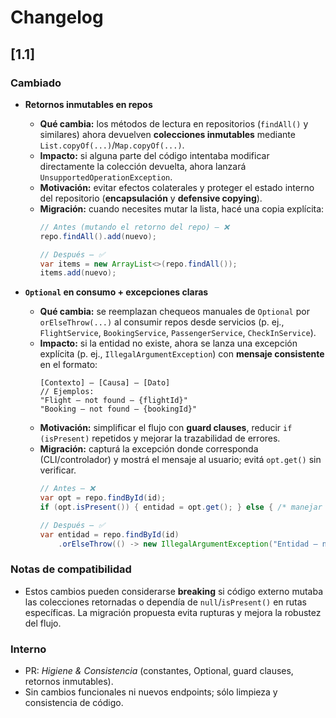 # Changelog

## [1.1] 
### Cambiado
- **Retornos inmutables en repos**
    - **Qué cambia:** los métodos de lectura en repositorios (`findAll()` y similares) ahora devuelven **colecciones inmutables** mediante `List.copyOf(...)`/`Map.copyOf(...)`.
    - **Impacto:** si alguna parte del código intentaba modificar directamente la colección devuelta, ahora lanzará `UnsupportedOperationException`.
    - **Motivación:** evitar efectos colaterales y proteger el estado interno del repositorio (**encapsulación** y **defensive copying**).
    - **Migración:** cuando necesites mutar la lista, hacé una copia explícita:
      ```java
      // Antes (mutando el retorno del repo) — ❌
      repo.findAll().add(nuevo);
  
      // Después — ✅
      var items = new ArrayList<>(repo.findAll());
      items.add(nuevo);
      ```

- **`Optional` en consumo + excepciones claras**
    - **Qué cambia:** se reemplazan chequeos manuales de `Optional` por `orElseThrow(...)` al consumir repos desde servicios (p. ej., `FlightService`, `BookingService`, `PassengerService`, `CheckInService`).
    - **Impacto:** si la entidad no existe, ahora se lanza una excepción explícita (p. ej., `IllegalArgumentException`) con **mensaje consistente** en el formato:
      ```
      [Contexto] – [Causa] – [Dato]
      // Ejemplos:
      "Flight – not found – {flightId}"
      "Booking – not found – {bookingId}"
      ```
    - **Motivación:** simplificar el flujo con **guard clauses**, reducir `if (isPresent)` repetidos y mejorar la trazabilidad de errores.
    - **Migración:** capturá la excepción donde corresponda (CLI/controlador) y mostrá el mensaje al usuario; evitá `opt.get()` sin verificar.
      ```java
      // Antes — ❌
      var opt = repo.findById(id);
      if (opt.isPresent()) { entidad = opt.get(); } else { /* manejar */ }
  
      // Después — ✅
      var entidad = repo.findById(id)
          .orElseThrow(() -> new IllegalArgumentException("Entidad – not found – " + id));
      ```

### Notas de compatibilidad
- Estos cambios pueden considerarse **breaking** si código externo mutaba las colecciones retornadas o dependía de `null`/`isPresent()` en rutas específicas. La migración propuesta evita rupturas y mejora la robustez del flujo.

### Interno
- PR: *Higiene & Consistencia* (constantes, Optional, guard clauses, retornos inmutables).
- Sin cambios funcionales ni nuevos endpoints; sólo limpieza y consistencia de código.
